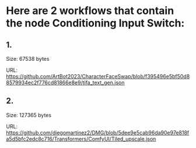 # Here are 2 workflows that contain the node Conditioning Input Switch:

## 1. 

Size: 67538 bytes

URL: https://github.com/ArtBot2023/CharacterFaceSwap/blob/f395496e5bf50d88579934ec2f776cd81866e8e9/tifa_text_gen.json

## 2. 

Size: 127365 bytes

URL: https://github.com/diegomartinez2/DMG/blob/5dee9e5cab96da90e97e818fa5d5bfc2edc8c716/Transformers/ComfyUI/Tiled_upscale.json

